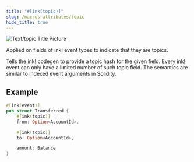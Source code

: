 ```yaml
---
title: "#[ink(topic)]"
slug: /macros-attributes/topic
hide_title: true
---
```


![Text/topic Title Picture](/img/title/text/topic.svg)

Applied on fields of ink! event types to indicate that they are topics.

Tells the ink! codegen to provide a topic hash for the given field. Every ink! event can only have a limited number of such topic field.
The semantics are similar to indexed event arguments in Solidity.

## Example

```rust
#[ink(event)]
pub struct Transferred {
    #[ink(topic)]
    from: Option<AccountId>,

    #[ink(topic)]
    to: Option<AccountId>,

    amount: Balance
}
```
